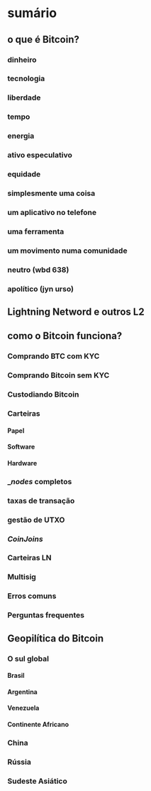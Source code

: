 # sumário 

## o que é Bitcoin?

### dinheiro
### tecnologia
### liberdade
### tempo
### energia
### ativo especulativo
### equidade
### simplesmente uma coisa
### um aplicativo no telefone
### uma ferramenta
### um movimento numa comunidade
### neutro (wbd 638)
### apolítico (jyn urso)

## Lightning Netword e outros L2

## como o Bitcoin funciona? <!-- Este conteúdo vai ser mais completo online, onde será atualziado constantemente -->

### Comprando BTC com KYC
### Comprando Bitcoin sem KYC
### Custodiando Bitcoin
### Carteiras

#### Papel
#### Software
#### Hardware

### __nodes_ completos
### taxas de transação
### gestão de UTXO
### _CoinJoins_
### Carteiras LN
### Multisig
### Erros comuns
### Perguntas frequentes

## Geopilítica do Bitcoin

### O sul global

#### Brasil
#### Argentina
#### Venezuela
#### Continente Africano

### China

### Rússia

### Sudeste Asiático
